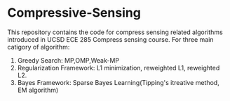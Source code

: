 # Compressive-Sensing
This repository contains the code for compress sensing related algorithms introduced in UCSD ECE 285 Compress sensing course.
For three main catigory of algorithm:
1. Greedy Search: MP,OMP,Weak-MP
2. Regularization Framework: L1 minimization, reweighted L1, reweighted L2.
3. Bayes Framework: Sparse Bayes Learning(Tipping's itreative method, EM algorithm)
